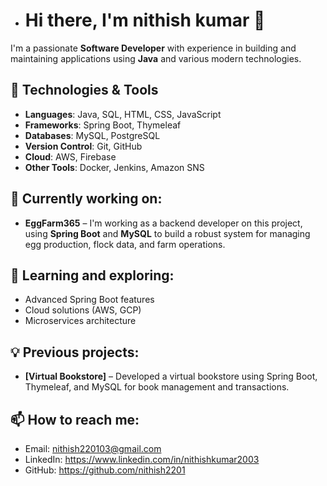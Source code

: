 - # Hi there, I'm nithish kumar 👋

I'm a passionate **Software Developer** with experience in building and maintaining applications using **Java** and various modern technologies.

## 🔧 Technologies & Tools
- **Languages**: Java, SQL, HTML, CSS, JavaScript
- **Frameworks**: Spring Boot, Thymeleaf
- **Databases**: MySQL, PostgreSQL
- **Version Control**: Git, GitHub
- **Cloud**: AWS, Firebase
- **Other Tools**: Docker, Jenkins, Amazon SNS

## 💼 Currently working on:
- **EggFarm365** – I'm working as a backend developer on this project, using **Spring Boot** and **MySQL** to build a robust system for managing egg production, flock data, and farm operations.

## 🌱 Learning and exploring:
- Advanced Spring Boot features
- Cloud solutions (AWS, GCP)
- Microservices architecture

## 💡 Previous projects:
- **[Virtual Bookstore]** – Developed a virtual bookstore using Spring Boot, Thymeleaf, and MySQL for book management and transactions.
  

## 📫 How to reach me:
- Email: nithish220103@gmail.com
- LinkedIn: https://www.linkedin.com/in/nithishkumar2003
- GitHub: https://github.com/nithish2201

